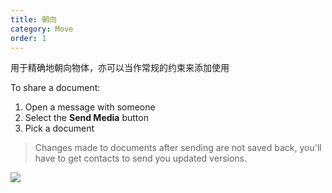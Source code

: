```yaml
---
title: 朝向
category: Move
order: 1
---
```


用于精确地朝向物体，亦可以当作常规的约束来添加使用

To share a document:

1. Open a message with someone
2. Select the **Send Media** button
3. Pick a document

> Changes made to documents after sending are not saved back, you'll have to get contacts to send you updated versions.

![](//placehold.it/800x600)
